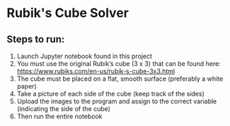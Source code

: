 # Rubik's Cube Solver

## Steps to run:

1. Launch Jupyter notebook found in this project
2. You must use the original Rubik’s cube (3 x 3) that can be found here: https://www.rubiks.com/en-us/rubik-s-cube-3x3.html
3. The cube must be placed on a flat, smooth surface (preferably a white paper)
4. Take a picture of each side of the cube (keep track of the sides)
5. Upload the images to the program and assign to the correct variable (indicating the side of the cube)
6. Then run the entire notebook
